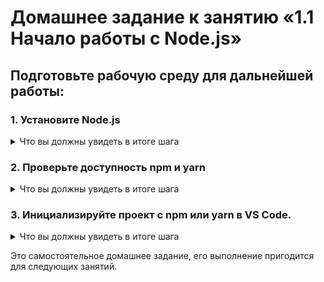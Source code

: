 # Домашнее задание к занятию «1.1  Начало работы с Node.js»

## Подготовьте рабочую среду для дальнейшей работы:

### 1. Установите Node.js

<details>
<summary>Что вы должны увидеть в итоге шага</summary>
  
![](../001-intro/Step1.png)

</details>

### 2. Проверьте доступность npm и yarn

<details>
<summary>Что вы должны увидеть в итоге шага</summary>

![](../001-intro/Step2.png)

</details>

### 3. Инициализируйте проект с npm или yarn в VS Code.
<details>
<summary>Что вы должны увидеть в итоге шага</summary>

![](../001-intro/Step3.png)

</details>

Это самостоятельное домашнее задание, его выполнение пригодится для следующих занятий.
